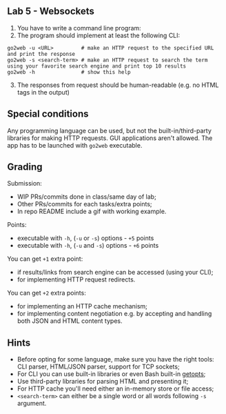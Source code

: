 ## Lab 5 - Websockets

1. You have to write a command line program:
2. The program should implement at least the following CLI:
  ```
  go2web -u <URL>         # make an HTTP request to the specified URL and print the response
  go2web -s <search-term> # make an HTTP request to search the term using your favorite search engine and print top 10 results
  go2web -h               # show this help
  ```
3. The responses from request should be human-readable (e.g. no HTML tags in the output)

## Special conditions

Any programming language can be used, but not the built-in/third-party libraries for making HTTP requests. GUI applications aren't allowed. The app has to be launched with `go2web` executable.

## Grading

Submission: 
- WIP PRs/commits done in class/same day of lab;
- Other PRs/commits for each tasks/extra points;
- In repo README include a gif with working example.

Points:

- executable with `-h`, (`-u` or `-s`) options - `+5` points
- executable with `-h`, (`-u` and `-s`) options - `+6` points

You can get `+1` extra point:
- if results/links from search engine can be accessed (using your CLI);
- for implementing HTTP request redirects.

You can get `+2` extra points:
- for implementing an HTTP cache mechanism;
- for implementing content negotiation e.g. by accepting and handling both JSON and HTML content types.

## Hints

- Before opting for some language, make sure you have the right tools: CLI parser, HTML/JSON parser, support for TCP sockets;
- For CLI you can use built-in libraries or even Bash built-in [getopts](https://wiki.bash-hackers.org/howto/getopts_tutorial);
- Use third-party libraries for parsing HTML and presenting it;
- For HTTP cache you'll need either an in-memory store or file access;
- `<search-term>` can either be a single word or all words following `-s` argument.